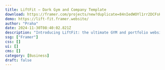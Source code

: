 ```yaml
---
title: LiftFit — Dark Gym and Company Template
download: https://framer.com/projects/new?duplicate=84nIedWOYl1rr2DCFsHL&via=praha&duplicateType=siteTemplate
demo: https://lift-fit.framer.website/
author: "Praha"
date: 2024-11-30T08:40:02.821Z
description: "Introducing LiftFit: the ultimate GYM and portfolio website template. Showcase facilities, classes, and memberships effortlessly."
ssg: ["Framer"]
css: []
ui: []
cms: []
category: [Business]
draft: false
---
```

